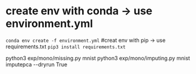 # create env with conda -> use environment.yml
```conda env create -f environment.yml``` 
#creat env with pip -> use requirements.txt 
```pip3 install requirements.txt```

python3 exp/mono/missing.py  mnist 
python3 exp/mono/imputing.py  mnist imputepca --dryrun True

